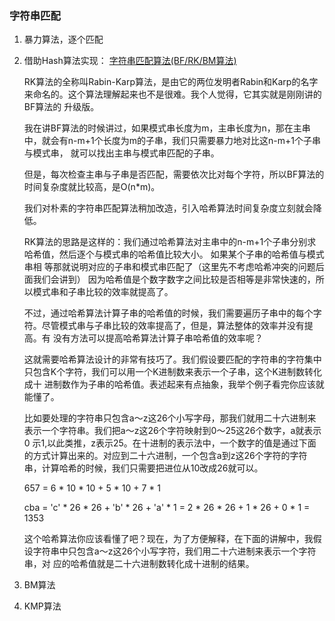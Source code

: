 ### 字符串匹配

1. 暴力算法，逐个匹配
2. 借助Hash算法实现：
    [字符串匹配算法(BF/RK/BM算法)](https://www.jianshu.com/p/40243a33d8da)
    
    RK算法的全称叫Rabin-Karp算法，是由它的两位发明者Rabin和Karp的名字来命名的。这个算法理解起来也不是很难。我个人觉得，它其实就是刚刚讲的BF算法的 升级版。

    我在讲BF算法的时候讲过，如果模式串长度为m，主串长度为n，那在主串中，就会有n-m+1个长度为m的子串，我们只需要暴力地对比这n-m+1个子串与模式串， 就可以找出主串与模式串匹配的子串。
    
    但是，每次检查主串与子串是否匹配，需要依次比对每个字符，所以BF算法的时间复杂度就比较高，是O(n*m)。
    
    我们对朴素的字符串匹配算法稍加改造，引入哈希算法时间复杂度立刻就会降低。
    
    RK算法的思路是这样的：我们通过哈希算法对主串中的n-m+1个子串分别求哈希值，然后逐个与模式串的哈希值比较大小。
    如果某个子串的哈希值与模式串相 等那就说明对应的子串和模式串匹配了（这里先不考虑哈希冲突的问题后面我们会讲到）
    因为哈希值是个数字数字之间比较是否相等是非常快速的，所以模式串和子串比较的效率就提高了。
    
    不过，通过哈希算法计算子串的哈希值的时候，我们需要遍历子串中的每个字符。尽管模式串与子串比较的效率提高了，但是，算法整体的效率并没有提高。有
    没有方法可以提高哈希算法计算子串哈希值的效率呢？
    
    这就需要哈希算法设计的非常有技巧了。我们假设要匹配的字符串的字符集中只包含K个字符，我们可以用一个K进制数来表示一个子串，这个K进制数转化成十
    进制数作为子串的哈希值。表述起来有点抽象，我举个例子看完你应该就能懂了。
    
    比如要处理的字符串只包含a～z这26个小写字母，那我们就用二十六进制来表示一个字符串。我们把a～z这26个字符映射到0～25这26个数字，a就表示0
    示1,以此类推，z表示25。在十进制的表示法中，一个数字的值是通过下面的方式计算出来的。对应到二十六进制，一个包含a到z这26个字符的字符串，计算哈希的时候，我们只需要把进位从10改成26就可以。
    
    657 = 6 * 10 * 10 + 5 * 10 + 7 * 1
    
    cba = 'c' * 26 * 26 + 'b' * 26 + 'a' * 1
        = 2 * 26 * 26 + 1 * 26 + 0 * 1 = 1353
        
    这个哈希算法你应该看懂了吧？现在，为了方便解释，在下面的讲解中，我假设字符串中只包含a～z这26个小写字符，我们用二十六进制来表示一个字符串，对
    应的哈希值就是二十六进制数转化成十进制的结果。
3. BM算法
4. KMP算法